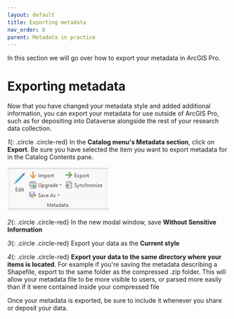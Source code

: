```yaml
---
layout: default
title: Exporting metadata
nav_order: 8
parent: Metadata in practice
---
```


In this section we will go over how to export your metadata in ArcGIS Pro.

# Exporting metadata

Now that you have changed your metadata style and added additional information, you can export your metadata for use outside of ArcGIS Pro, such as for depositing into Dataverse alongside the rest of your research data collection.

_1_{: .circle .circle-red} In the **Catalog menu's Metadata section**, click on **Export**. Be sure you have selected the item you want to export metadata for in the Catalog Contents pane.

![Export button](images/export-button.png)

_2_{: .circle .circle-red} In the new modal window, save **Without Sensitive Information**

_3_{: .circle .circle-red} Export your data as the **Current style**

_4_{: .circle .circle-red} **Export your data to the same directory where your items is located**. For example if you're saving the metadata describing a Shapefile, export to the same folder as the compressed .zip folder. This will allow your metadata file to be more visible to users, or parsed more easily than if it were contained inside your compressed file

Once your metadata is exported, be sure to include it whenever you share or deposit your data.
